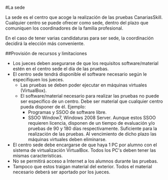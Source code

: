 
#La sede

La sede es el centro que acoge la realización de las pruebas CanariasSkill.
Cualquier centro se puede ofrecer como sede, dentro del plazo que comuniquen
los coordinadores de la familia profesional.

En el caso de tener varias candidaturas para ser sede, la coordinación decidirá
la elección más conveniente.

##Provisión de recursos y limitaciones
* Los jueces deben asegurarse de que los requisitos software/material estén
en el centro sede el día de las pruebas.
* El centro sede tendrá disponible el software necesario según le especifiquen
los jueces.
    * Las pruebas se deben poder ejecutar en máquinas virtuales (VirtualBox).
    * El software/material necesario para realizar las pruebas no puede ser específico
    de un centro. Debe ser material que cualquier centro pueda disponer de él. Ejemplo:
        * Programas y SSOO de software libre.
        * SSOO Window7, Windows 2008 Server. Aunque estos SSOO requieren licencia,
        disponen de un tiempo de evaluación y/o pruebas de 90 y 180 días respectivamente.
        Suficiente para la realización de las pruebas. Al vencimiento de dicho plazo
        las máquinas virtuales deben eliminarse.
* El centro sede debe encargarse de que haya 1 PC por alumno con el sistema de
virtualización VirtualBox. Todos los PC's deben tener las mismas características.
* No se permitirá acceso a Internet a los alumnos durante las pruebas.
* Tampoco que estos traigan material del exterior. Todos el material necesario
deberá ser aportado por los jueces.
